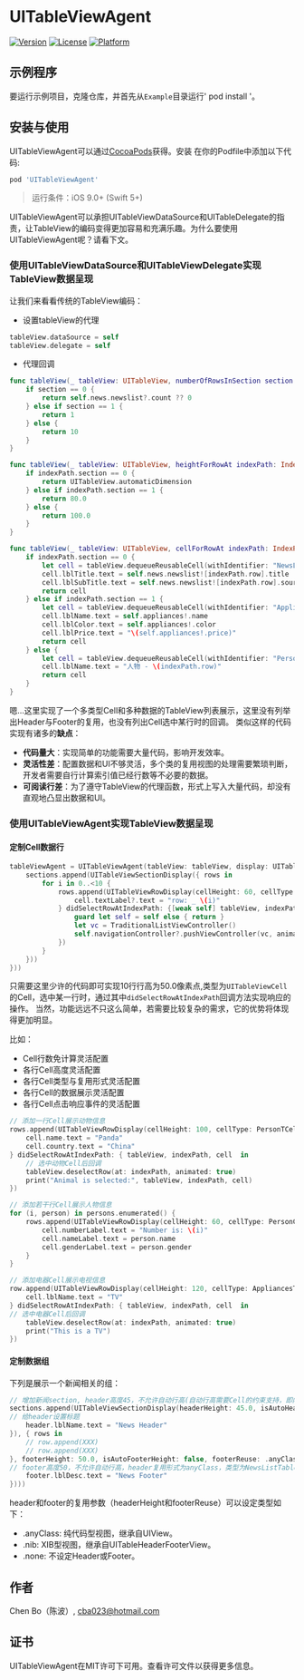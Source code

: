 # UITableViewAgent

[![Version](https://img.shields.io/cocoapods/v/UITableViewAgent.svg?style=flat)](https://cocoapods.org/pods/UITableViewAgent)
[![License](https://img.shields.io/cocoapods/l/UITableViewAgent.svg?style=flat)](https://cocoapods.org/pods/UITableViewAgent)
[![Platform](https://img.shields.io/cocoapods/p/UITableViewAgent.svg?style=flat)](https://cocoapods.org/pods/UITableViewAgent)



## 示例程序

要运行示例项目，克隆仓库，并首先从`Example`目录运行' pod install '。

## 安装与使用

UITableViewAgent可以通过[CocoaPods](https://cocoapods.org)获得。安装
在你的Podfile中添加以下代码:

```ruby
pod 'UITableViewAgent'
```

> 运行条件：iOS 9.0+ (Swift 5+)

UITableViewAgent可以承担UITableViewDataSource和UITableDelegate的指责，让TableView的编码变得更加容易和充满乐趣。为什么要使用UITableViewAgent呢？请看下文。

### 使用UITableViewDataSource和UITableViewDelegate实现TableView数据呈现

让我们来看看传统的TableView编码：

* 设置tableView的代理

```Swift
tableView.dataSource = self
tableView.delegate = self    
```

* 代理回调

```Swift
func tableView(_ tableView: UITableView, numberOfRowsInSection section: Int) -> Int {
    if section == 0 {
        return self.news.newslist?.count ?? 0
    } else if section == 1 {
        return 1
    } else {
        return 10
    }
}

func tableView(_ tableView: UITableView, heightForRowAt indexPath: IndexPath) -> CGFloat {
    if indexPath.section == 0 {
        return UITableView.automaticDimension
    } else if indexPath.section == 1 {
        return 80.0
    } else {
        return 100.0
    }
}

func tableView(_ tableView: UITableView, cellForRowAt indexPath: IndexPath) -> UITableViewCell {
    if indexPath.section == 0 {
        let cell = tableView.dequeueReusableCell(withIdentifier: "NewsListTableViewCell", for: IndexPath) as! NewsListTableViewCell
        cell.lblTitle.text = self.news.newslist![indexPath.row].title
        cell.lblSubTitle.text = self.news.newslist![indexPath.row].source
        return cell
    } else if indexPath.section == 1 {
        let cell = tableView.dequeueReusableCell(withIdentifier: "AppliancesTableViewCell", for: IndexPath) as! AppliancesTableViewCell.self
        cell.lblName.text = self.appliances!.name
        cell.lblColor.text = self.appliances!.color
        cell.lblPrice.text = "\(self.appliances!.price)"
        return cell
    } else {
        let cell = tableView.dequeueReusableCell(withIdentifier: "PersonTCell.self", for: IndexPath) as! PersonTCell
        cell.lblName.text = "人物 - \(indexPath.row)"
        return cell
    }
}
```

嗯...这里实现了一个多类型Cell和多种数据的TableView列表展示，这里没有列举出Header与Footer的复用，也没有列出Cell选中某行时的回调。
类似这样的代码实现有诸多的**缺点**：

* **代码量大**：实现简单的功能需要大量代码，影响开发效率。
* **灵活性差**：配置数据和UI不够灵活，多个类的复用视图的处理需要繁琐判断，开发者需要自行计算索引值已经行数等不必要的数据。
* **可阅读行差**：为了遵守TableView的代理函数，形式上写入大量代码，却没有直观地凸显出数据和UI。

### 使用UITableViewAgent实现TableView数据呈现

#### 定制Cell数据行


```Swift
tableViewAgent = UITableViewAgent(tableView: tableView, display: UITableViewDisplay({ sections in
    sections.append(UITableViewSectionDisplay({ rows in
        for i in 0..<10 {
            rows.append(UITableViewRowDisplay(cellHeight: 60, cellType: UITableViewCell.self, reuseType: .anyClass) { tableView, indexPath, cell in
                cell.textLabel?.text = "row: _ \(i)"
            } didSelectRowAtIndexPath: {[weak self] tableView, indexPath, cell in
                guard let self = self else { return }
                let vc = TraditionalListViewController()
                self.navigationController?.pushViewController(vc, animated: true)
            })
        }
    }))
}))
```

只需要这里少许的代码即可实现10行行高为50.0像素点,类型为`UITableViewCell`的Cell，选中某一行时，通过其中`didSelectRowAtIndexPath`回调方法实现响应的操作。
当然，功能远远不只这么简单，若需要比较复杂的需求，它的优势将体现得更加明显。

比如：
* Cell行数免计算灵活配置
* 各行Cell高度灵活配置
* 各行Cell类型与复用形式灵活配置
* 各行Cell的数据展示灵活配置
* 各行Cell点击响应事件的灵活配置


```Swift
// 添加一行Cell展示动物信息
rows.append(UITableViewRowDisplay(cellHeight: 100, cellType: PersonTCell.self, reuseType: .nib) { tableView, indexPath, cell in
    cell.name.text = "Panda"
    cell.country.text = "China"
} didSelectRowAtIndexPath: { tableView, indexPath, cell  in
    // 选中动物Cell后回调
    tableView.deselectRow(at: indexPath, animated: true)
    print("Animal is selected:", tableView, indexPath, cell)
})

// 添加若干行Cell展示人物信息
for (i, person) in persons.enumerated() {
    rows.append(UITableViewRowDisplay(cellHeight: 60, cellType: PersonCell.self, reuseType: .anyClass) { tableView, indexPath, cell in
        cell.numberLabel.text = "Number is: \(i)"
        cell.nameLabel.text = person.name
        cell.genderLabel.text = person.gender
    }
}

// 添加电器Cell展示电视信息
row.append(UITableViewRowDisplay(cellHeight: 120, cellType: AppliancesTableViewCell.self, reuseType: .nib) { tableView, indexPath, cell in
    cell.lblName.text = "TV"
} didSelectRowAtIndexPath: { tableView, indexPath, cell  in
// 选中电器Cell后回调
    tableView.deselectRow(at: indexPath, animated: true)
    print("This is a TV")
})
```

#### 定制数据组

下列是展示一个新闻相关的组：
```Swift
// 增加新闻section, header高度45，不允许自动行高(自动行高需要Cell的约束支持，即内容决定Cell高度)，header复用形式为XIB，类型为NewsListTableHeaderView
sections.append(UITableViewSectionDisplay(headerHeight: 45.0, isAutoHeaderHeight: false, headerReuse:.nib(NewsListTableHeaderView.self, { tabelView, section, header in
// 给header设置标题
    header.lblName.text = "News Header"
}), { rows in
    // row.append(XXX)
    // row.append(XXX)
}, footerHeight: 50.0, isAutoFooterHeight: false, footerReuse: .anyClass(NewsListTableFooterView.self, { tableView, section, footer in
// footer高度50，不允许自动行高，header复用形式为anyClass，类型为NewsListTableFooterView,设置文本标签展示内容
    footer.lblDesc.text = "News Footer"
})))
```

header和footer的复用参数（headerHeight和footerReuse）可以设定类型如下：

* .anyClass: 纯代码型视图，继承自UIView。
* .nib: XIB型视图，继承自UITableHeaderFooterView。
* .none: 不设定Header或Footer。


## 作者

Chen Bo（陈波）, cba023@hotmail.com

## 证书

UITableViewAgent在MIT许可下可用。查看许可文件以获得更多信息。

